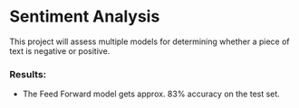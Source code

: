 # Sentiment Analysis

This project will assess multiple models for determining whether a piece of
text is negative or positive.

### Results:
* The Feed Forward model gets approx. 83% accuracy on the test set.

